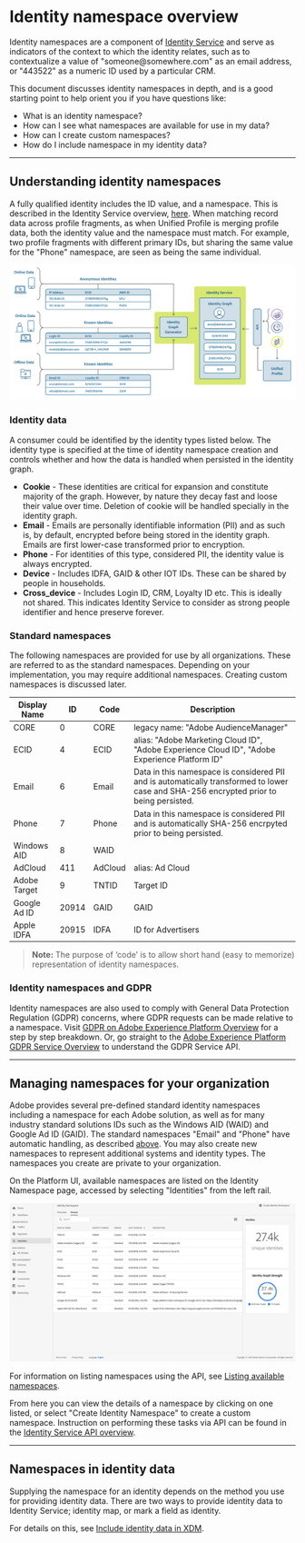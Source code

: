 # Identity namespace overview

Identity namespaces are a component of [Identity Service](../identity_services_architectural_overview/identity_services_architectural_overview.md) and serve as indicators of the context to which the identity relates, such as to contextualize a value of "someone<i></i>@somewhere.com" as an email address, or "443522" as a numeric ID used by a particular CRM. 

This document discusses identity namespaces in depth, and is a good starting point to help orient you if you have questions like:

* What is an identity namespace?
* How can I see what namespaces are available for use in my data?
* How can I create custom namespaces?
* How do I include namespace in my identity data?

---

## Understanding identity namespaces

A fully qualified identity includes the ID value, and a namespace. This is described in the Identity Service overview, [here](../identity_services_architectural_overview/identity_services_architectural_overview.md#identities). When matching record data across profile fragments, as when Unified Profile is merging profile data, both the identity value and the namespace must match. For example, two profile fragments with different primary IDs, but sharing the same value for the "Phone" namespace, are seen as being the same individual.

![](identity-service-stitching.png)

### Identity data

A consumer could be identified by the identity types listed below. The identity type is specified at the time of identity namespace creation and controls whether and how the data is handled when persisted in the identity graph.

* **Cookie** - These identities are critical for expansion and constitute majority of the graph. However, by nature they decay fast and loose their value over time. Deletion of cookie will be handled specially in the identity graph.
* **Email** - Emails are personally identifiable information (PII) and as such is, by default, encrypted before being stored in the identity graph. Emails are first lower-case transformed prior to encryption.
* **Phone** - For identities of this type, considered PII, the identity value is always encrypted.
* **Device** - Includes IDFA, GAID & other IOT IDs. These can be shared by people in households.
* **Cross_device** -  Includes Login ID, CRM, Loyalty ID etc. This is ideally not shared. This indicates Identity Service to consider as strong people identifier and hence preserve forever.

### Standard namespaces

The following namespaces are provided for use by all organizations. These are referred to as the standard namespaces. Depending on your implementation, you may require additional namespaces. Creating custom namespaces is discussed later.

|Display Name|ID|Code|Description|
|------------|---|---|-----------|
|CORE|0|CORE|legacy name: "Adobe AudienceManager"|
|ECID|4|ECID|alias: "Adobe Marketing Cloud ID", "Adobe Experience Cloud ID", "Adobe Experience Platform ID"|
|Email|6|Email|Data in this namespace is considered PII and is automatically transformed to lower case and SHA-256 encrypted prior to being persisted.|
|Phone|7|Phone|Data in this namespace is considered PII and is automatically SHA-256 encrpyted prior to being persisted.|
|Windows AID|8|WAID||
|AdCloud|411|AdCloud|alias: Ad Cloud|
|Adobe Target|9|TNTID|Target ID|
|Google Ad ID|20914|GAID|GAID|
|Apple IDFA|20915|IDFA|ID for Advertisers|

> **Note:** The purpose of ‘code’ is to allow short hand (easy to memorize) representation of identity namespaces.

### Identity namespaces and GDPR

Identity namespaces are also used to comply with General Data Protection Regulation (GDPR) concerns, where GDPR requests can be made relative to a namespace. Visit [GDPR on Adobe Experience Platform Overview](../../../../../api-specification/markdown/narrative/gdpr/gdpr-on-platform-overview.md) for a step by step breakdown. Or, go straight to the [Adobe Experience Platform GDPR Service Overview](../../../../../api-specification/markdown/narrative/gdpr/use-cases/gdpr-api-overview.md) to understand the GDPR Service API.

---

## Managing namespaces for your organization

Adobe provides several pre-defined standard identity namespaces including a namespace for each Adobe solution, as well as for many industry standard solutions IDs such as the Windows AID (WAID) and Google Ad ID (GAID). The standard namespaces "Email" and "Phone" have automatic handling, as described [above](#standard-namespaces). You may also create new namespaces to represent additional systems and identity types. The namespaces you create are private to your organization.

On the Platform UI, available namespaces are listed on the Identity Namespace page, accessed by selecting "Identities" from the left rail. 

![](identities-ui.png)

For information on listing namespaces using the API, see [Listing available namespaces](../identity_services_architectural_overview/identity_services_api.md#listing-available-namespaces).

From here you can view the details of a namespace by clicking on one listed, or select "Create Identity Namespace" to create a custom namespace. Instruction on performing these tasks via API can be found in the [Identity Service API overview](../identity_services_architectural_overview/identity_services_api.md).

---

## Namespaces in identity data

Supplying the namespace for an identity depends on the method you use for providing identity data. There are two ways to provide identity data to Identity Service; identity map, or mark a field as identity. 

For details on this, see [Include identity data in XDM](../identity_services_architectural_overview/identity_services_architectural_overview.md#include-identity-data-in-xdm).

